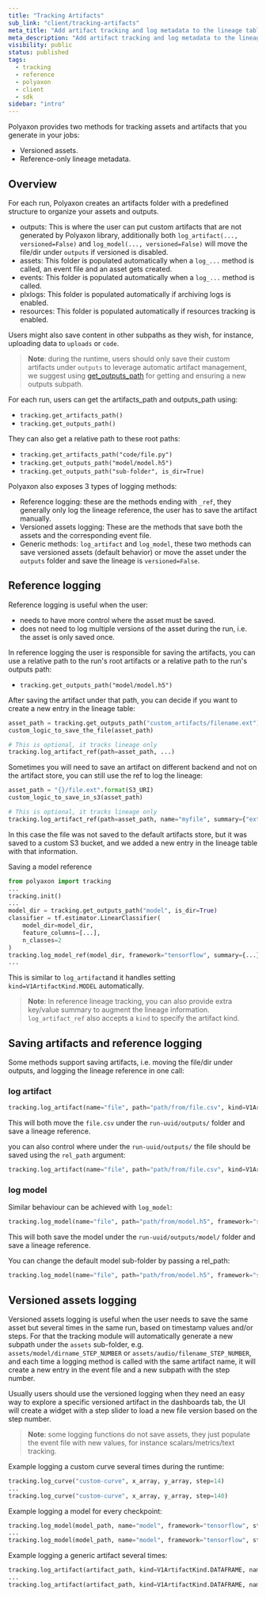 ```yaml
---
title: "Tracking Artifacts"
sub_link: "client/tracking-artifacts"
meta_title: "Add artifact tracking and log metadata to the lineage table - Tracking - Experimentation"
meta_description: "Add artifact tracking and log metadata to the lineage table."
visibility: public
status: published
tags:
  - tracking
  - reference
  - polyaxon
  - client
  - sdk
sidebar: "intro"
---
```


Polyaxon provides two methods for tracking assets and artifacts that you generate in your jobs:

 * Versioned assets.
 * Reference-only lineage metadata.
 
## Overview

For each run, Polyaxon creates an artifacts folder with a predefined structure to organize your assets and outputs.
 * outputs: This is where the user can put custom artifacts that are not generated by Polyaxon library, additionally both `log_artifact(..., versioned=False)` and `log_model(..., versioned=False)` will move the file/dir under `outputs` if versioned is disabled.
 * assets: This folder is populated automatically when a `log_...` method is called, an event file and an asset gets created.
 * events: This folder is populated automatically when a `log_...` method is called.
 * plxlogs: This folder is populated automatically if archiving logs is enabled.
 * resources: This folder is populated automatically if resources tracking is enabled.

Users might also save content in other subpaths as they wish, for instance, uploading data to `uploads` or `code`.

> **Note**: during the runtime, users should only save their custom artifacts under `outputs` to leverage automatic artifact management,
> we suggest using [get_outputs_path](/docs/experimentation/tracking/client/#get_outputs_path) for getting and ensuring a new outputs subpath.

For each run, users can get the artifacts_path and outputs_path using:

 * `tracking.get_artifacts_path()`
 * `tracking.get_outputs_path()`
 
They can also get a relative path to these root paths:

 * `tracking.get_artifacts_path("code/file.py")`
 * `tracking.get_outputs_path("model/model.h5")`
 * `tracking.get_outputs_path("sub-folder", is_dir=True)`

Polyaxon also exposes 3 types of logging methods:

 * Reference logging: these are the methods ending with `_ref`, they generally only log the lineage reference, the user has to save the artifact manually.
 * Versioned assets logging: These are the methods that save both the assets and the corresponding event file.
 * Generic methods: `log_artifact` and `log_model`, these two methods can save versioned assets (default behavior) or move the asset under the `outputs` folder and save the lineage is `versioned=False`.

## Reference logging

Reference logging is useful when the user:

 * needs to have more control where the asset must be saved.
 * does not need to log multiple versions of the asset during the run, i.e. the asset is only saved once.
 
In reference logging the user is responsible for saving the artifacts, you can use a relative path to the run's root artifacts or a relative path to the run's outputs path:

 * `tracking.get_outputs_path("model/model.h5")`
 
After saving the artifact under that path, you can decide if you want to create a new entry in the lineage table:

```python
asset_path = tracking.get_outputs_path("custom_artifacts/filename.ext")
custom_logic_to_save_the_file(asset_path)

# This is optional, it tracks lineage only
tracking.log_artifact_ref(path=asset_path, ...)
```

Sometimes you will need to save an artifact on different backend and not on the artifact store, you can still use the ref to log the lineage:

```python
asset_path = "{}/file.ext".format(S3_URI)
custom_logic_to_save_in_s3(asset_path)

# This is optional, it tracks lineage only
tracking.log_artifact_ref(path=asset_path, name="myfile", summary={"extra_key": "extra_value"}, ...)
```

In this case the file was not saved to the default artifacts store, but it was saved to a custom S3 bucket, and we added a new entry in the lineage table with that information.

Saving a model reference

```python
from polyaxon import tracking
...
tracking.init()
...
model_dir = tracking.get_outputs_path("model", is_dir=True)
classifier = tf.estimator.LinearClassifier(
    model_dir=model_dir,
    feature_columns=[...],
    n_classes=2
)
tracking.log_model_ref(model_dir, framework="tensorflow", summary={...}, ...)
...
```

This is similar to `log_artifact`and it handles setting `kind=V1ArtifactKind.MODEL` automatically.

> **Note**: In reference lineage tracking, you can also provide extra key/value summary to augment the lineage information. `log_artifact_ref` also accepts a `kind` to specify the artifact kind.

## Saving artifacts and reference logging

Some methods support saving artifacts, i.e. moving the file/dir under outputs, and logging the lineage reference in one call:

### log artifact

```python
tracking.log_artifact(name="file", path="path/from/file.csv", kind=V1ArtifactKind.CSV, versioned=False)
``` 

This will both move the `file.csv` under the `run-uuid/outputs/` folder and save a lineage reference.

you can also control where under the `run-uuid/outputs/` the file should be saved using the `rel_path` argument:

```python
tracking.log_artifact(name="file", path="path/from/file.csv", kind=V1ArtifactKind.CSV, rel_path="csv_files/new/", versioned=False)
```

### log model

Similar behaviour can be achieved with `log_model`:

```python
tracking.log_model(name="file", path="path/from/model.h5", framework="scikit", summary={"additional_key": "value"}, versioned=False)
``` 

This will both save the model under the `run-uuid/outputs/model/` folder and save a lineage reference.

You can change the default model sub-folder by passing a rel_path:

```python
tracking.log_model(name="file", path="path/from/model.h5", framework="scikit", summary={"additional_key": "value"}, rel_path="different_folder", versioned=False)
``` 

## Versioned assets logging

Versioned assets logging is useful when the user needs to save the same asset but several times in the same run, based on timestamp values and/or steps.
For that the tracking module will automatically generate a new subpath under the `assets` sub-folder, e.g. `assets/model/dirname_STEP_NUMBER` or `assets/audio/filename_STEP_NUMBER`,
and each time a logging method is called with the same artifact name, it will create a new entry in the event file and a new subpath with the step number.

Usually users should use the versioned logging when they need an easy way to explore a specific versioned artifact in the dashboards tab, 
the UI will create a widget with a step slider to load a new file version based on the step number.
 
> **Note**: some logging functions do not save assets, they just populate the event file with new values, for instance scalars/metrics/text tracking.

Example logging a custom curve several times during the runtime:

```python
tracking.log_curve("custom-curve", x_array, y_array, step=14)
...
tracking.log_curve("custom-curve", x_array, y_array, step=140)
```

Example logging a model for every checkpoint:

```python
tracking.log_model(model_path, name="model", framework="tensorflow", step=3)
...
tracking.log_model(model_path, name="model", framework="tensorflow", step=140)
```

Example logging a generic artifact several times:

```python
tracking.log_artifact(artifact_path, kind=V1ArtifactKind.DATAFRAME, name="df-pickle", step=3)
...
tracking.log_artifact(artifact_path, kind=V1ArtifactKind.DATAFRAME, name="df-pickle", step=140)
```

